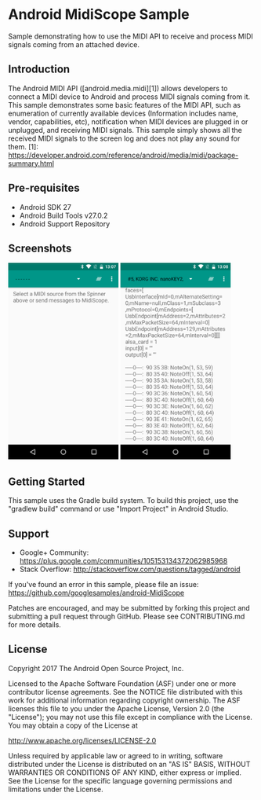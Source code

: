 
Android MidiScope Sample
===================================

Sample demonstrating how to use the MIDI API to receive and process MIDI signals coming from an
attached device.

Introduction
------------

The Android MIDI API ([android.media.midi][1]) allows developers to connect a MIDI device to Android
and process MIDI signals coming from it. This sample demonstrates some basic features of the MIDI
API, such as enumeration of currently available devices (Information includes name, vendor,
capabilities, etc), notification when MIDI devices are plugged in or unplugged, and receiving MIDI
signals. This sample simply shows all the received MIDI signals to the screen log and does not play
any sound for them.
[1]: https://developer.android.com/reference/android/media/midi/package-summary.html

Pre-requisites
--------------

- Android SDK 27
- Android Build Tools v27.0.2
- Android Support Repository

Screenshots
-------------

<img src="screenshots/1-main.png" height="400" alt="Screenshot"/> <img src="screenshots/2-signals.png" height="400" alt="Screenshot"/> 

Getting Started
---------------

This sample uses the Gradle build system. To build this project, use the
"gradlew build" command or use "Import Project" in Android Studio.

Support
-------

- Google+ Community: https://plus.google.com/communities/105153134372062985968
- Stack Overflow: http://stackoverflow.com/questions/tagged/android

If you've found an error in this sample, please file an issue:
https://github.com/googlesamples/android-MidiScope

Patches are encouraged, and may be submitted by forking this project and
submitting a pull request through GitHub. Please see CONTRIBUTING.md for more details.

License
-------

Copyright 2017 The Android Open Source Project, Inc.

Licensed to the Apache Software Foundation (ASF) under one or more contributor
license agreements.  See the NOTICE file distributed with this work for
additional information regarding copyright ownership.  The ASF licenses this
file to you under the Apache License, Version 2.0 (the "License"); you may not
use this file except in compliance with the License.  You may obtain a copy of
the License at

http://www.apache.org/licenses/LICENSE-2.0

Unless required by applicable law or agreed to in writing, software
distributed under the License is distributed on an "AS IS" BASIS, WITHOUT
WARRANTIES OR CONDITIONS OF ANY KIND, either express or implied.  See the
License for the specific language governing permissions and limitations under
the License.
